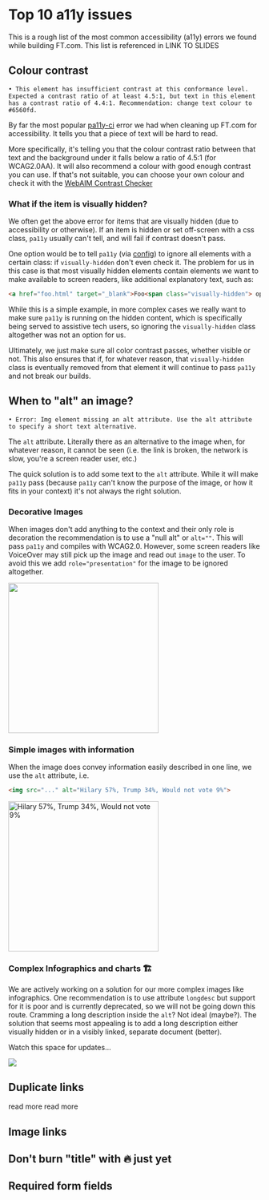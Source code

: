 # Top 10 a11y issues

This is a rough list of the most common accessibility (a11y) errors we found while building FT.com. This list is referenced in LINK TO SLIDES


## Colour contrast

`• This element has insufficient contrast at this conformance level. Expected a contrast ratio of at least 4.5:1, but text in this element has a contrast ratio of 4.4:1. Recommendation: change text colour to #6560fd.`

By far the most popular [pa11y-ci](https://github.com/pa11y/ci) error we had when cleaning up FT.com for accessibility. It tells you that a piece of text will be hard to read.

More specifically, it's telling you that the colour contrast ratio between that text and the background under it falls below a ratio of 4.5:1 (for WCAG2.0AA). It will also recommend a colour with good enough contrast you can use. If that's not suitable, you can choose your own colour and check it with the [WebAIM Contrast Checker](webaim.org/resources/contrastchecker/)

### What if the item is visually hidden?

We often get the above error for items that are visually hidden (due to accessibility or otherwise). If an item is hidden or set off-screen with a css class, `pa11y` usually can't tell, and will fail if contrast doesn't pass.

One option would be to tell `pa11y` (via [config](https://github.com/pa11y/pa11y#hideelements-string)) to ignore all elements with a certain class: if `visually-hidden` don't even check it. The problem for us in this case is that most visually hidden elements contain elements we want to make available to screen readers, like additional explanatory text, such as:

```html
<a href="foo.html" target="_blank">Foo<span class="visually-hidden"> opens in a new window</span></a>
```

While this is a simple example, in more complex cases we really want to make sure `pa11y` is running on the hidden content, which is specifically being served to assistive tech users, so ignoring the `visually-hidden` class altogether was not an option for us.

Ultimately, we just make sure all color contrast passes, whether visible or not. This also ensures that if, for whatever reason, that `visually-hidden` class is eventually removed from that element it will continue to pass `pa11y` and not break our builds.

## When to "alt" an image?

`• Error: Img element missing an alt attribute. Use the alt attribute to specify a short text alternative.`

The `alt` attribute. Literally there as an alternative to the image when, for whatever reason, it cannot be seen (i.e. the link is broken, the network is slow, you're a screen reader user, etc.)

The quick solution is to add some text to the `alt` attribute. While it will make `pa11y` pass (because `pa11y` can't know the purpose of the image, or how it fits in your context) it's not always the right solution.

### Decorative Images

When images don't add anything to the context and their only role is decoration the recommendation is to use a "null alt" or `alt=""`. This will pass `pa11y` and compiles with WCAG2.0. However, some screen readers like VoiceOver may still pick up the image and read out `image` to the user. To avoid this we add `role="presentation"` for the image to be ignored altogether.

<img alt="" role="presentation" src="https://cloud.githubusercontent.com/assets/3425322/25666914/cdd6ce28-3019-11e7-9293-82a439910ad8.png" width="300px">

### Simple images with information

When the image does convey information easily described in one line, we use the `alt` attribute, i.e.
```html
<img src="..." alt="Hilary 57%, Trump 34%, Would not vote 9%">
```
<img alt ="Hilary 57%, Trump 34%, Would not vote 9%" src="https://media.licdn.com/mpr/mpr/shrinknp_800_800/AAEAAQAAAAAAAAS9AAAAJDFmYTU5ZDQ4LWRlZDAtNDJjYi1hNDA0LTIwYmQ5NzZhZTBiZg.jpg" width="300">

### Complex Infographics and charts 🏗

We are actively working on a solution for our more complex images like infographics. One recommendation is to use attribute `longdesc` but support for it is poor and is currently deprecated, so we will not be going down this route. Cramming a long description inside the `alt`? Not ideal (maybe?). The solution that seems most appealing is to add a long description either visually hidden or in a visibly linked, separate document (better).

Watch this space for updates...

<img src="https://www.ft.com/__origami/service/image/v2/images/raw/http%3A%2F%2Fcom.ft.imagepublish.prod.s3.amazonaws.com%2F74c40692-fe97-11e6-96f8-3700c5664d30?source=next&fit=scale-down&width=300">

## Duplicate links
read more
read more

## Image links

## Don't burn "title" with 🔥 just yet


## Required form fields
